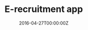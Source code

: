 ---
title: E-recruitment app
summary: A database (MySQL) was designed and a GUI was implemented (in JAVA) for an e-recruitment app. Three types of users are supported, admin, candidate and recruiter.
tags:
- Databases
date: "2016-04-27T00:00:00Z"

# Optional external URL for project (replaces project detail page).
external_link: https://github.com/rkapsalis/CEID-projects/tree/master/Database%20Lab

image:
  caption: Photo by rawpixel on Unsplash
  focal_point: Smart

links:
url_code: ""
url_pdf: ""
url_slides: ""
url_video: ""

# Slides (optional).
#   Associate this project with Markdown slides.
#   Simply enter your slide deck's filename without extension.
#   E.g. `slides = "example-slides"` references `content/slides/example-slides.md`.
#   Otherwise, set `slides = ""`.
slides: ""
---